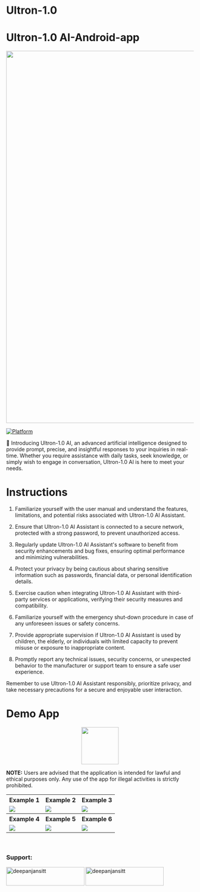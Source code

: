 # Ultron-1.0
# Ultron-1.0 AI-Android-app

<div align="left">
  <img src="https://www.turing.com/_next/image?url=https%3A%2F%2Fd2mk45aasx86xg.cloudfront.net%2FUsing_Deep_Learning_to_Design_Real_time_Face_Detection_and_Recognition_Systems_938a8cdcd7.jpg&w=1920&q=75" width="1000"/>
</div>

[![Platform](https://img.shields.io/badge/platform-Android-yellow.svg)](https://www.android.com)

🤖 Introducing Ultron-1.0 AI, an advanced artificial intelligence designed to provide prompt, precise, and insightful responses to your inquiries in real-time. Whether you require assistance with daily tasks, seek knowledge, or simply wish to engage in conversation, Ultron-1.0 AI is here to meet your needs.

# Instructions 

1. Familiarize yourself with the user manual and understand the features, limitations, and potential risks associated with Ultron-1.0 AI Assistant.

2. Ensure that Ultron-1.0 AI Assistant is connected to a secure network, protected with a strong password, to prevent unauthorized access.

3. Regularly update Ultron-1.0 AI Assistant's software to benefit from security enhancements and bug fixes, ensuring optimal performance and minimizing vulnerabilities.

4. Protect your privacy by being cautious about sharing sensitive information such as passwords, financial data, or personal identification details.

5. Exercise caution when integrating Ultron-1.0 AI Assistant with third-party services or applications, verifying their security measures and compatibility.

6. Familiarize yourself with the emergency shut-down procedure in case of any unforeseen issues or safety concerns.

7. Provide appropriate supervision if Ultron-1.0 AI Assistant is used by children, the elderly, or individuals with limited capacity to prevent misuse or exposure to inappropriate content.

8. Promptly report any technical issues, security concerns, or unexpected behavior to the manufacturer or support team to ensure a safe user experience.

Remember to use Ultron-1.0 AI Assistant responsibly, prioritize privacy, and take necessary precautions for a secure and enjoyable user interaction.
# Demo App

<p align="center">
  <a href="https://drive.google.com/file/d/1c7ReaIftR4D9xbZGU-yAyeGm1gHLCure/view?usp=drivesdk">
    <img src="https://www.mtctutorials.com/wp-content/uploads/2019/04/Download-button-png-red-color-by-mtc-tutorials-2048x574.png" height="100">
  </a>
</p>

<b>NOTE:</b> Users are advised that the application is intended for lawful and ethical purposes only. Any use of the app for illegal activities is strictly prohibited.

<table style="width:100%">
  <tr>
    <th>Example 1</th>
    <th>Example 2</th>
    <th>Example 3</th>
  </tr>
  <tr>
    <td><img src="Screenshots/s1.png"/></td>
    <td><img src="Screenshots/s2.png"/></td>
    <td><img src="Screenshots/s3.png"/></td>
  </tr>
  <tr>
    <th>Example 4</th>
    <th>Example 5</th>
    <th>Example 6</th>
  </tr>
  <tr>
    <td><img src="Screenshots/s4.png"/></td>
    <td><img src="Screenshots/s5.png"/></td>
    <td><img src="Screenshots/s6.png"/></td>
  </tr>
 
</table>
<br>

<h3 align="left">Support:</h3>
<p><a href="https://www.buymeacoffee.com/deepanjansitt"> <img align="left" src="https://cdn.buymeacoffee.com/buttons/v2/default-yellow.png" height="50" width="210" alt="deepanjansitt" /></a><a href="https://ko-fi.com/deepanjansitt"> <img align="left" src="https://cdn.ko-fi.com/cdn/kofi3.png?v=3" height="50" width="210" alt="deepanjansitt" /></a></p><br><br><br>
